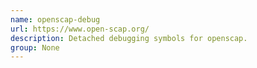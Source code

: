 ```yaml
---
name: openscap-debug
url: https://www.open-scap.org/
description: Detached debugging symbols for openscap.
group: None
---
```

